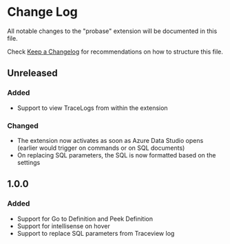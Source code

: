 # Change Log
All notable changes to the "probase" extension will be documented in this file.

Check [Keep a Changelog](http://keepachangelog.com/) for recommendations on how to structure this file.

## Unreleased
### Added 
- Support to view TraceLogs from within the extension

### Changed
- The extension now activates as soon as Azure Data Studio opens (earlier would trigger on commands or on SQL documents)
- On replacing SQL parameters, the SQL is now formatted based on the settings

## 1.0.0
### Added
- Support for Go to Definition and Peek Definition
- Support for intellisense on hover
- Support to replace SQL parameters from Traceview log